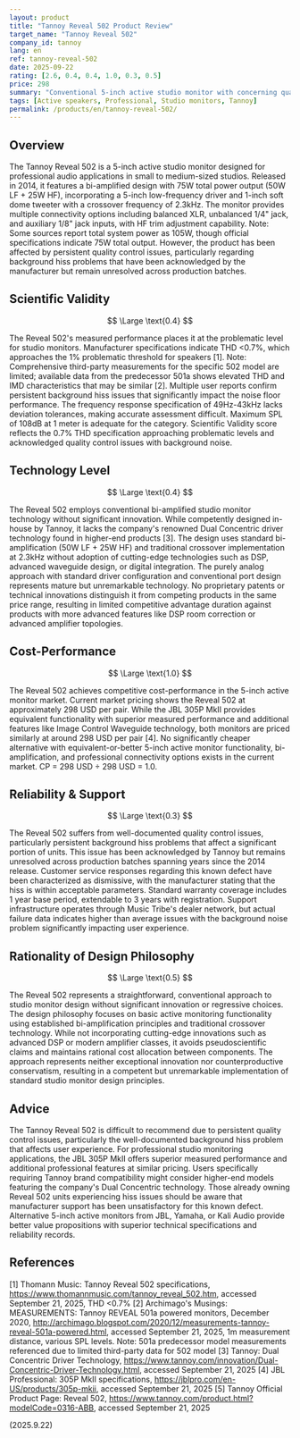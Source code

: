 ```yaml
---
layout: product
title: "Tannoy Reveal 502 Product Review"
target_name: "Tannoy Reveal 502"
company_id: tannoy
lang: en
ref: tannoy-reveal-502
date: 2025-09-22
rating: [2.6, 0.4, 0.4, 1.0, 0.3, 0.5]
price: 298
summary: "Conventional 5-inch active studio monitor with concerning quality control issues including persistent background hiss problem acknowledged but unresolved by manufacturer."
tags: [Active speakers, Professional, Studio monitors, Tannoy]
permalink: /products/en/tannoy-reveal-502/
---
```

## Overview

The Tannoy Reveal 502 is a 5-inch active studio monitor designed for professional audio applications in small to medium-sized studios. Released in 2014, it features a bi-amplified design with 75W total power output (50W LF + 25W HF), incorporating a 5-inch low-frequency driver and 1-inch soft dome tweeter with a crossover frequency of 2.3kHz. The monitor provides multiple connectivity options including balanced XLR, unbalanced 1/4" jack, and auxiliary 1/8" jack inputs, with HF trim adjustment capability. Note: Some sources report total system power as 105W, though official specifications indicate 75W total output. However, the product has been affected by persistent quality control issues, particularly regarding background hiss problems that have been acknowledged by the manufacturer but remain unresolved across production batches.

## Scientific Validity

$$ \Large \text{0.4} $$

The Reveal 502's measured performance places it at the problematic level for studio monitors. Manufacturer specifications indicate THD <0.7%, which approaches the 1% problematic threshold for speakers [1]. Note: Comprehensive third-party measurements for the specific 502 model are limited; available data from the predecessor 501a shows elevated THD and IMD characteristics that may be similar [2]. Multiple user reports confirm persistent background hiss issues that significantly impact the noise floor performance. The frequency response specification of 49Hz-43kHz lacks deviation tolerances, making accurate assessment difficult. Maximum SPL of 108dB at 1 meter is adequate for the category. Scientific Validity score reflects the 0.7% THD specification approaching problematic levels and acknowledged quality control issues with background noise.

## Technology Level

$$ \Large \text{0.4} $$

The Reveal 502 employs conventional bi-amplified studio monitor technology without significant innovation. While competently designed in-house by Tannoy, it lacks the company's renowned Dual Concentric driver technology found in higher-end products [3]. The design uses standard bi-amplification (50W LF + 25W HF) and traditional crossover implementation at 2.3kHz without adoption of cutting-edge technologies such as DSP, advanced waveguide design, or digital integration. The purely analog approach with standard driver configuration and conventional port design represents mature but unremarkable technology. No proprietary patents or technical innovations distinguish it from competing products in the same price range, resulting in limited competitive advantage duration against products with more advanced features like DSP room correction or advanced amplifier topologies.

## Cost-Performance

$$ \Large \text{1.0} $$

The Reveal 502 achieves competitive cost-performance in the 5-inch active monitor market. Current market pricing shows the Reveal 502 at approximately 298 USD per pair. While the JBL 305P MkII provides equivalent functionality with superior measured performance and additional features like Image Control Waveguide technology, both monitors are priced similarly at around 298 USD per pair [4]. No significantly cheaper alternative with equivalent-or-better 5-inch active monitor functionality, bi-amplification, and professional connectivity options exists in the current market. CP = 298 USD ÷ 298 USD = 1.0.

## Reliability & Support

$$ \Large \text{0.3} $$

The Reveal 502 suffers from well-documented quality control issues, particularly persistent background hiss problems that affect a significant portion of units. This issue has been acknowledged by Tannoy but remains unresolved across production batches spanning years since the 2014 release. Customer service responses regarding this known defect have been characterized as dismissive, with the manufacturer stating that the hiss is within acceptable parameters. Standard warranty coverage includes 1 year base period, extendable to 3 years with registration. Support infrastructure operates through Music Tribe's dealer network, but actual failure data indicates higher than average issues with the background noise problem significantly impacting user experience.

## Rationality of Design Philosophy

$$ \Large \text{0.5} $$

The Reveal 502 represents a straightforward, conventional approach to studio monitor design without significant innovation or regressive choices. The design philosophy focuses on basic active monitoring functionality using established bi-amplification principles and traditional crossover technology. While not incorporating cutting-edge innovations such as advanced DSP or modern amplifier classes, it avoids pseudoscientific claims and maintains rational cost allocation between components. The approach represents neither exceptional innovation nor counterproductive conservatism, resulting in a competent but unremarkable implementation of standard studio monitor design principles.

## Advice

The Tannoy Reveal 502 is difficult to recommend due to persistent quality control issues, particularly the well-documented background hiss problem that affects user experience. For professional studio monitoring applications, the JBL 305P MkII offers superior measured performance and additional professional features at similar pricing. Users specifically requiring Tannoy brand compatibility might consider higher-end models featuring the company's Dual Concentric technology. Those already owning Reveal 502 units experiencing hiss issues should be aware that manufacturer support has been unsatisfactory for this known defect. Alternative 5-inch active monitors from JBL, Yamaha, or Kali Audio provide better value propositions with superior technical specifications and reliability records.

## References

[1] Thomann Music: Tannoy Reveal 502 specifications, https://www.thomannmusic.com/tannoy_reveal_502.htm, accessed September 21, 2025, THD <0.7%
[2] Archimago's Musings: MEASUREMENTS: Tannoy REVEAL 501a powered monitors, December 2020, http://archimago.blogspot.com/2020/12/measurements-tannoy-reveal-501a-powered.html, accessed September 21, 2025, 1m measurement distance, various SPL levels. Note: 501a predecessor model measurements referenced due to limited third-party data for 502 model
[3] Tannoy: Dual Concentric Driver Technology, https://www.tannoy.com/innovation/Dual-Concentric-Driver-Technology.html, accessed September 21, 2025
[4] JBL Professional: 305P MkII specifications, https://jblpro.com/en-US/products/305p-mkii, accessed September 21, 2025
[5] Tannoy Official Product Page: Reveal 502, https://www.tannoy.com/product.html?modelCode=0316-ABB, accessed September 21, 2025

(2025.9.22)
